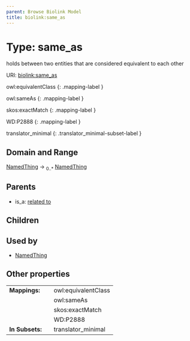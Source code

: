 ```yaml
---
parent: Browse Biolink Model
title: biolink:same_as
---
```


# Type: same_as


holds between two entities that are considered equivalent to each other

URI: [biolink:same_as](https://w3id.org/biolink/vocab/same_as)

owl:equivalentClass
{: .mapping-label }

owl:sameAs
{: .mapping-label }

skos:exactMatch
{: .mapping-label }

WD:P2888
{: .mapping-label }


translator_minimal
{: .translator_minimal-subset-label }


## Domain and Range

[NamedThing](NamedThing.md) ->  <sub>0..*</sub> [NamedThing](NamedThing.md)

## Parents

 *  is_a: [related to](related_to.md)

## Children


## Used by

 * [NamedThing](NamedThing.md)

## Other properties

|  |  |  |
| --- | --- | --- |
| **Mappings:** | | owl:equivalentClass |
|  | | owl:sameAs |
|  | | skos:exactMatch |
|  | | WD:P2888 |
| **In Subsets:** | | translator_minimal |

